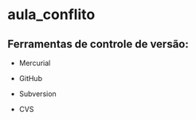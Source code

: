 # aula_conflito

## Ferramentas de controle de versão:

* Mercurial

* GitHub

* Subversion

* CVS
